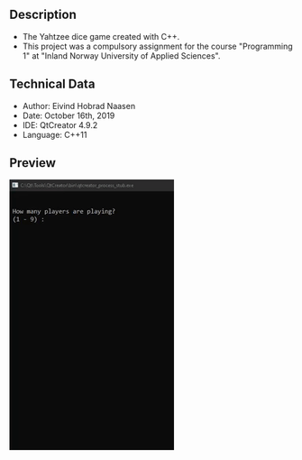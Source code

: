 ## Description 
- The Yahtzee dice game created with C++.
- This project was a compulsory assignment for the course "Programming 1" at "Inland Norway University of Applied Sciences".

## Technical Data
- Author: Eivind Hobrad Naasen
- Date: October 16th, 2019
- IDE: QtCreator 4.9.2
- Language: C++11

## Preview
![](preview_yahtzee.gif)

